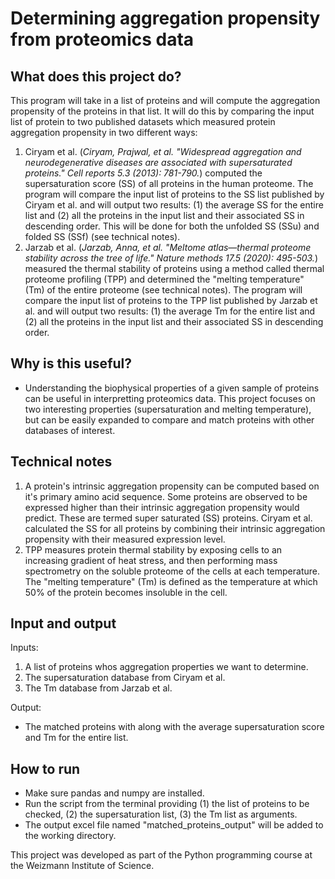 # Determining aggregation propensity from proteomics data
## What does this project do?
This program will take in a list of proteins and will compute the aggregation propensity of the proteins in that list. It will do this by comparing the input list of protein to two published datasets which measured protein aggregation propensity in two different ways: 
1. Ciryam et al. (_Ciryam, Prajwal, et al. "Widespread aggregation and neurodegenerative diseases are associated with supersaturated proteins." Cell reports 5.3 (2013): 781-790._) computed the supersaturation score (SS) of all proteins in the human proteome. The program will compare the input list of proteins to the SS list published by Ciryam et al. and will output two results: (1) the average SS for the entire list and (2) all the proteins in the input list and their associated SS in descending order. This will be done for both the unfolded SS (SSu) and folded SS (SSf) (see technical notes). 
2. Jarzab et al. (_Jarzab, Anna, et al. "Meltome atlas—thermal proteome stability across the tree of life." Nature methods 17.5 (2020): 495-503._) measured the thermal stability of proteins using a method called thermal proteome profiling (TPP) and determined the "melting temperature" (Tm) of the entire proteome (see technical notes). The program will compare the input list of proteins to the TPP list published by Jarzab et al. and will output two results: (1) the average Tm for the entire list and (2) all the proteins in the input list and their associated SS in descending order.

## Why is this useful?
- Understanding the biophysical properties of a given sample of proteins can be useful in interpretting proteomics data. This project focuses on two interesting properties (supersaturation and melting temperature), but can be easily expanded to compare and match proteins with other databases of interest. 

## Technical notes
1. A protein's intrinsic aggregation propensity can be computed based on it's primary amino acid sequence. Some proteins are observed to be expressed higher than their intrinsic aggregation propensity would predict. These are termed super saturated (SS) proteins. Ciryam et al. calculated the SS for all proteins by combining their intrinsic aggregation propensity with their measured expression level.
2. TPP measures protein thermal stability by exposing cells to an increasing gradient of heat stress, and then performing mass spectrometry on the soluble proteome of the cells at each temperature. The "melting temperature" (Tm) is defined as the temperature at which 50% of the protein becomes insoluble in the cell. 

## Input and output
Inputs:
1. A list of proteins whos aggregation properties we want to determine.
2. The supersaturation database from Ciryam et al.
3. The Tm database from Jarzab et al.
   
Output:
- The matched proteins with along with the average supersaturation score and Tm for the entire list.

## How to run
- Make sure pandas and numpy are installed.
- Run the script from the terminal providing (1) the list of proteins to be checked, (2) the supersaturation list, (3) the Tm list as arguments.
- The output excel file named "matched_proteins_output" will be added to the working directory.

This project was developed as part of the Python programming course at the Weizmann Institute of Science.
